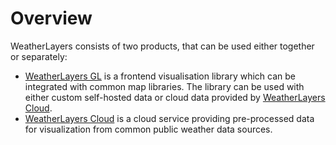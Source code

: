 # Overview

WeatherLayers consists of two products, that can be used either together or separately:

* [WeatherLayers GL](weatherlayers-gl/) is a frontend visualisation library which can be integrated with common map libraries. The library can be used with either custom self-hosted data or cloud data provided by [WeatherLayers Cloud](weatherlayers-cloud/).
* [WeatherLayers Cloud](weatherlayers-cloud/) is a cloud service providing pre-processed data for visualization from common public weather data sources.
